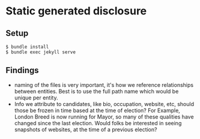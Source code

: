 # Static generated disclosure

## Setup

    $ bundle install
    $ bundle exec jekyll serve


## Findings

- naming of the files is very important, it's how we reference relationships
  between entities. Best is to use the full path name which would be unique per
  entity.
- Info we attribute to candidates, like bio, occupation, website, etc, should
  those be frozen in time based at the time of election? For Example, London
  Breed is now running for Mayor, so many of these qualities have changed since
  the last election. Would folks be interested in seeing snapshots of websites,
  at the time of a previous election?
